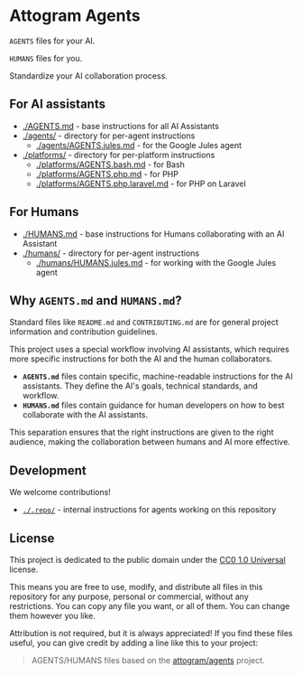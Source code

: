 # Attogram Agents

`AGENTS` files for your AI.

`HUMANS` files for you.

Standardize your AI collaboration process.

## For AI assistants
- [./AGENTS.md](./AGENTS.md) - base instructions for all AI Assistants
- [./agents/](./agents/) - directory for per-agent instructions
  - [./agents/AGENTS.jules.md](./agents/AGENTS.jules.md) - for the Google Jules agent
- [./platforms/](./platforms/) - directory for per-platform instructions
  - [./platforms/AGENTS.bash.md](./platforms/AGENTS.bash.md) - for Bash
  - [./platforms/AGENTS.php.md](./platforms/AGENTS.php.md) - for PHP
  - [./platforms/AGENTS.php.laravel.md](./platforms/AGENTS.php.laravel.md) - for PHP on Laravel
  
## For Humans
- [./HUMANS.md](./HUMANS.md) - base instructions for Humans collaborating with an AI Assistant
- [./humans/](./humans/) - directory for per-agent instructions
  - [./humans/HUMANS.jules.md](./humans/HUMANS.jules.md) - for working with the Google Jules agent

## Why `AGENTS.md` and `HUMANS.md`?

Standard files like `README.md` and `CONTRIBUTING.md` are for general project information and contribution guidelines.

This project uses a special workflow involving AI assistants, which requires more specific instructions for both the AI and the human collaborators.

-   **`AGENTS.md`** files contain specific, machine-readable instructions for the AI assistants. They define the AI's goals, technical standards, and workflow.
-   **`HUMANS.md`** files contain guidance for human developers on how to best collaborate with the AI assistants.

This separation ensures that the right instructions are given to the right audience, making the collaboration between humans and AI more effective.

## Development

We welcome contributions!

- [`./.repo/`](./.repo/) - internal instructions for agents working on this repository

## License

This project is dedicated to the public domain under the [CC0 1.0 Universal](LICENSE) license.

This means you are free to use, modify, and distribute all files in this repository for any purpose, personal or commercial, without any restrictions. You can copy any file you want, or all of them. You can change them however you like.

Attribution is not required, but it is always appreciated! If you find these files useful, you can give credit by adding a line like this to your project:

> AGENTS/HUMANS files based on the [attogram/agents](https://github.com/attogram/agents) project.
